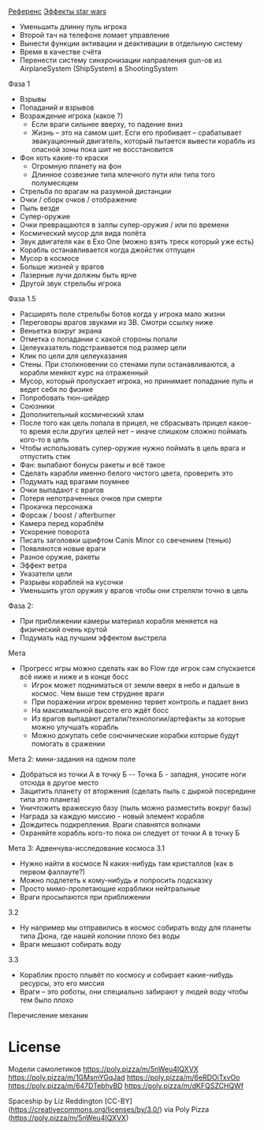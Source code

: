 [Референс](https://youtu.be/-L6QwRQh3yg)
[Эффекты star wars](https://www.soundboard.com/sb/starwarsfx)

-   Уменьшить длинну пуль игрока
-   Второй тач на телефоне ломает управление
-   Вынести функции активации и деактивации в отдельную систему
-   Время в качестве счёта
-   Перенести систему синхронизации направления gun-ов из AirplaneSystem (ShipSystem) в ShootingSystem

Фаза 1

-   Взрывы
-   Попаданий и взрывов
-   Возраждение игрока (какое ?)
    -   Если враги сильнее вверху, то падение вниз
    -   Жизнь – это на самом шит. Есги его пробивает – срабатывает эвакуационный двигатель, который
        пытается вывести корабль из опасной зоны пока шит не восстановится
-   Фон хоть какие-то краски
    -   Огромную планету на фон
    -   Длинное созвезние типа млечного пути или типа того полумесяцем
-   Стрельба по врагам на разумной дистанции
-   Очки / сборк очков / отображение
-   Пыль везде
-   Супер-оружие
-   Очки превращаются в залпы супер-оружия / или по времени
-   Космический мусор для вида полёта
-   Звук двигателя как в Exo One (можно взять треск который уже есть)
-   Корабль останавливается когда джойстик отпущен
-   Мусор в космосе
-   Больше жизней у врагов
-   Лазерные лучи должны быть ярче
-   Другой звук стрельбы игрока

Фаза 1.5

-   Расширять поле стрельбы ботов когда у игрока мало жизни
-   Переговоры врагов звуками из ЗВ. Смотри ссылку ниже
-   Веньетка вокруг экрана
-   Отметка о попадании с какой стороны попали
-   Целеуказатель подстраивается под размер цели
-   Клик по цели для целеуказания
-   Стены. При столкновении со стенами пули останавливаются, а корабли меняют курс на отраженный
-   Мусор, который пропускает игрока, но принимает попадание пуль и ведет себя по физике
-   Попробовать тюн-шейдер
-   Союзники
-   Дополнительный космический хлам
-   После того как цель попала в прицел, не сбрасывать прицел какое-то время
    если других целей нет – иначе слишком сложно поймать кого-то в цель
-   Чтобы использовать супер-оружие нужно поймать в цель врага и отпустить стик
-   Фан: выпабают бонусы ракеты и всё такое
-   Сделать карабли именно белого чистого цвета, проверить это
-   Подумать над врагами поумнее
-   Очки выпадают с врагов
-   Потеря непотраченных очков при смерти
-   Прокачка персонажа
-   Форсаж / boost / afterburner
-   Камера перед кораблём
-   Ускорение поворота
-   Писать заголовки шрифтом Canis Minor со свечением (тенью)
-   Появляются новые враги
-   Разное оружие, ракеты
-   Эффект ветра
-   Указатели цели
-   Разрывы кораблей на кусочки
-   Уменьшить угол оружия у врагов чтобы они стреляли точно в цель

Фаза 2:

-   При приближении камеры материал корабля меняется на физический очень крутой
-   Подумать над лучшим эффектом выстрела

Мета

-   Прогресс игры можно сделать как во Flow где игрок сам спускается всё ниже и ниже и в конце босс
    -   Игрок может подниматься от земли вверх в небо и дальше в космос. Чем выше тем струднее враги
    -   При поражении игрок временно теряет контроль и падает вниз
    -   На максимальной высоте его ждёт босс
    -   Из врагов выпадают детали/технологии/артефакты за которые можно улучшать корабль
    -   Можно докупать себе соючнические корабки которые будут помогать в сражении

Мета 2: мини-задания на одном поле

-   Добраться из точки А в точку Б
    -- Точка Б - западня, уносите ноги отсюда в другое место
-   Защитить планету от вторжения (сделать пыль с дыркой посередине типа это планета)
-   Уничтожить вражескую базу (пыль можно разместить вокруг базы)
-   Награда за каждую миссию - новый элемент корабля
-   Дождитесь подкрепления. Враги спавнятся волнами
-   Охраняйте корабль кого-то пока он следует от точки А в точку Б

Мета 3: Адвенчува-исследование космоса
3.1

-   Нужно найти в космосе N каких-нибудь там кристаллов (как в первом фаллауте?)
-   Можно подлететь к кому-нибудь и попросить подсказку
-   Просто мимо-пролетающие кораблики нейтральные
-   Враги просыпаются при приближении

3.2

-   Ну например мы отправились в космос собирать воду для планеты типа Дюна, где нашей колонии плохо без воды
-   Враги мешают собирать воду

3.3

-   Кораблик просто плывёт по космосу и собирает какие-нибудь ресурсы, это его миссия
-   Враги – это роботы, они специально забирают у людей воду чтобы тем было плохо

Перечисление механик

# License

Модели самолетиков
https://poly.pizza/m/5nWeu4IQXVX
https://poly.pizza/m/1GMsmYGqJad
https://poly.pizza/m/6eRDOiTxvOo
https://poly.pizza/m/647DTebhyBD
https://poly.pizza/m/dKFQSZCHQWf

Spaceship by Liz Reddington [CC-BY] (https://creativecommons.org/licenses/by/3.0/) via Poly Pizza (https://poly.pizza/m/5nWeu4IQXVX)
